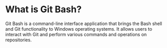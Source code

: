 # What is Git Bash?

Git Bash is a command-line interface application that brings the Bash shell and Git functionality to Windows operating systems. It allows users to interact with Git and perform various commands and operations on repositories.